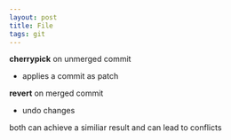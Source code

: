 ```yaml
---
layout: post
title: File
tags: git
---
```

**cherrypick** on unmerged commit
- applies a commit as patch

**revert** on merged commit
- undo changes

both can achieve a similiar result and can lead to conflicts
